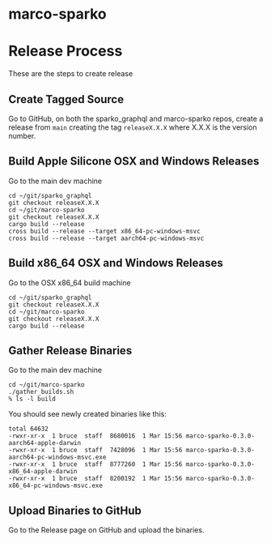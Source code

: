 # marco-sparko
# Release Process

These are the steps to create  release
## Create Tagged Source

Go to GitHub, on both the sparko_graphql and marco-sparko repos, create a release from ```main``` creating the tag ```releaseX.X.X``` where X.X.X is the version number.

## Build Apple Silicone OSX and Windows Releases

Go to the main dev machine

```
cd ~/git/sparko_graphql
git checkout releaseX.X.X
cd ~/git/marco-sparko
git checkout releaseX.X.X
cargo build --release
cross build --release --target x86_64-pc-windows-msvc
cross build --release --target aarch64-pc-windows-msvc
```

## Build x86_64 OSX and Windows Releases

Go to the OSX x86_64 build machine

```
cd ~/git/sparko_graphql
git checkout releaseX.X.X
cd ~/git/marco-sparko
git checkout releaseX.X.X
cargo build --release
```

## Gather Release Binaries
Go to the main dev machine

```
cd ~/git/marco-sparko
./gather_builds.sh
% ls -l build
```

You should see newly created binaries like this:

```
total 64632
-rwxr-xr-x  1 bruce  staff  8680016  1 Mar 15:56 marco-sparko-0.3.0-aarch64-apple-darwin
-rwxr-xr-x  1 bruce  staff  7428096  1 Mar 15:56 marco-sparko-0.3.0-aarch64-pc-windows-msvc.exe
-rwxr-xr-x  1 bruce  staff  8777260  1 Mar 15:56 marco-sparko-0.3.0-x86_64-apple-darwin
-rwxr-xr-x  1 bruce  staff  8200192  1 Mar 15:56 marco-sparko-0.3.0-x86_64-pc-windows-msvc.exe
```

## Upload Binaries to GitHub
Go to the Release page on GitHub and upload the binaries.





